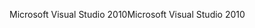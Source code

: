 <span data-ttu-id="8f846-101">Microsoft Visual Studio 2010</span><span class="sxs-lookup"><span data-stu-id="8f846-101">Microsoft Visual Studio 2010</span></span>